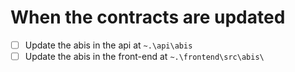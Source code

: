 # When the contracts are updated

- [ ] Update the abis in the api at `~.\api\abis`
- [ ] Update the abis in the front-end at `~.\frontend\src\abis\`